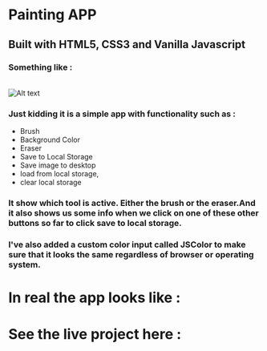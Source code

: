 # Painting APP

## Built with HTML5, CSS3 and Vanilla Javascript

### Something like :

<br>![Alt text](https://media.giphy.com/media/d83JuRsfcBMs1vYDvk/giphy.gif)

### Just kidding it is a simple app with functionality such as :

- Brush
- Background Color
- Eraser
- Save to Local Storage
- Save image to desktop
- load from local storage,
- clear local storage

### It show which tool is active. Either the brush or the eraser.And it also shows us some info when we click on one of these other buttons so far to click save to local storage.

### I've also added a custom color input called JSColor to make sure that it looks the same regardless of browser or operating system.

# In real the app looks like :

# See the live project here :
